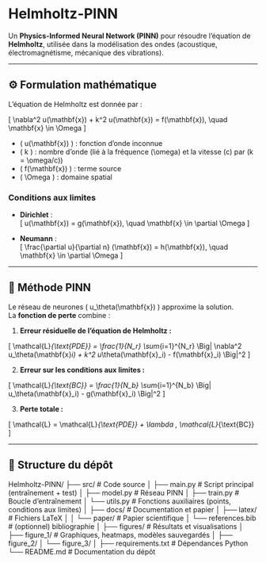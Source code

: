 # Helmholtz-PINN

Un **Physics-Informed Neural Network (PINN)** pour résoudre l’équation de **Helmholtz**, utilisée dans la modélisation des ondes (acoustique, électromagnétisme, mécanique des vibrations).

---

## ⚙️ Formulation mathématique

L’équation de Helmholtz est donnée par :  

\[
\nabla^2 u(\mathbf{x}) + k^2 u(\mathbf{x}) = f(\mathbf{x}), \quad \mathbf{x} \in \Omega
\]

- \( u(\mathbf{x}) \) : fonction d’onde inconnue  
- \( k \) : nombre d’onde (lié à la fréquence \(\omega\) et la vitesse \(c\) par \(k = \omega/c\))  
- \( f(\mathbf{x}) \) : terme source  
- \( \Omega \) : domaine spatial  

### Conditions aux limites
- **Dirichlet** :  
\[
u(\mathbf{x}) = g(\mathbf{x}), \quad \mathbf{x} \in \partial \Omega
\]

- **Neumann** :  
\[
\frac{\partial u}{\partial n} (\mathbf{x}) = h(\mathbf{x}), \quad \mathbf{x} \in \partial \Omega
\]

---

## 🧠 Méthode PINN

Le réseau de neurones \( u_\theta(\mathbf{x}) \) approxime la solution.  
La **fonction de perte** combine :  

1. **Erreur résiduelle de l’équation de Helmholtz :**

\[
\mathcal{L}_{\text{PDE}} = \frac{1}{N_r} \sum_{i=1}^{N_r} 
\Big| \nabla^2 u_\theta(\mathbf{x}_i) + k^2 u_\theta(\mathbf{x}_i) - f(\mathbf{x}_i) \Big|^2
\]

2. **Erreur sur les conditions aux limites :**

\[
\mathcal{L}_{\text{BC}} = \frac{1}{N_b} \sum_{i=1}^{N_b} 
\Big| u_\theta(\mathbf{x}_i) - g(\mathbf{x}_i) \Big|^2
\]

3. **Perte totale :**

\[
\mathcal{L} = \mathcal{L}_{\text{PDE}} + \lambda \, \mathcal{L}_{\text{BC}}
\]

---

## 📂 Structure du dépôt
Helmholtz-PINN/
├── src/                     # Code source
│   ├── main.py              # Script principal (entraînement + test)
│   ├── model.py             # Réseau PINN
│   ├── train.py             # Boucle d’entraînement
│   └── utils.py             # Fonctions auxiliaires (points, conditions aux limites)
│
├── docs/                    # Documentation et papier
│   ├── latex/               # Fichiers LaTeX
│   │   └── paper/           # Papier scientifique
│   └── references.bib       # (optionnel) bibliographie
│
├── figures/                 # Résultats et visualisations
│   ├── figure_1/            # Graphiques, heatmaps, modèles sauvegardés
│   ├── figure_2/
│   └── figure_3/
│
├── requirements.txt         # Dépendances Python
└── README.md                # Documentation du dépôt


